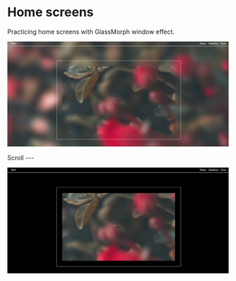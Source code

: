# Home screens

Practicing home screens with GlassMorph window effect.

![](images/transparent.png)

Scroll ---

![](images/darkness.png)